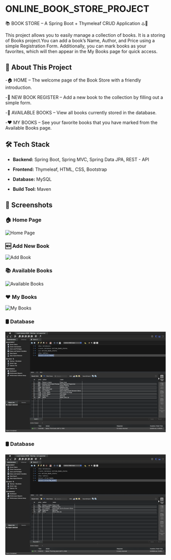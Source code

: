 # ONLINE_BOOK_STORE_PROJECT
📚 BOOK STORE – A Spring Boot + Thymeleaf CRUD Application ♨️🍃

This project allows you to easily manage a collection of books.
It is a storing of Books project.You can add a book’s Name, Author, and Price using a simple Registration Form.
Additionally, you can mark books as your favorites, which will then appear in the My Books page for quick access.

## 🚀 **About This Project** 

-🏠 HOME – The welcome page of the Book Store with a friendly introduction.

-📝 NEW BOOK REGISTER – Add a new book to the collection by filling out a simple form.

-📖 AVAILABLE BOOKS – View all books currently stored in the database.

-❤️ MY BOOKS – See your favorite books that you have marked from the Available Books page.

## 🛠️ Tech Stack

- **Backend:** Spring Boot, Spring MVC, Spring Data JPA, REST - API
 
- **Frontend:** Thymeleaf, HTML, CSS, Bootstrap
 
- **Database:** MySQL
 
- **Build Tool:** Maven


## 📸 **Screenshots**  

### 🏠 **Home Page**
![Home Page](https://github.com/Gondlashiva/ONLINE_BOOK_STORE-_PROJECT/blob/c2e839c0f538e2779dbb5312001e01735334b9ea/Online_Book_Store/images/HOME_PAGE.png)

### 🆕 **Add New Book**
![Add Book]()

### 📚 **Available Books**
![Available Books]()

### ❤️ **My Books**
![My Books]() 

### 🛢️ **Database**
![DB_My_Book](https://github.com/Gondlashiva/ONLINE_BOOK_STORE-_PROJECT/blob/d2347c77a34c24c5637519103330c2f8233f994c/Online_Book_Store/images/My_SQL%20books.png)

### 🛢️ **Database**
![DB_Book](https://github.com/Gondlashiva/ONLINE_BOOK_STORE-_PROJECT/blob/ec3b22ef33a0436d1798faeccd674005b21a69a9/Online_Book_Store/images/My_SQL%20My_Books.png)
